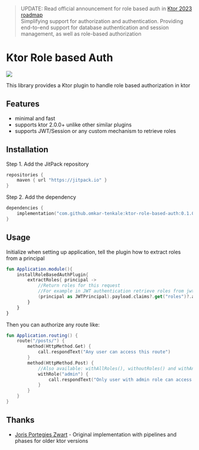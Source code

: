 > UPDATE: Read official announcement for role based auth in [Ktor 2023 roadmap](https://blog.jetbrains.com/ktor/2022/12/16/ktor-2023-roadmap/)      
> Simplifying support for authorization and authentication. Providing end-to-end support for database authentication and session management, as well as role-based authorization

# Ktor Role based Auth
[![](https://jitpack.io/v/omkar-tenkale/ktor-role-based-auth.svg)](https://jitpack.io/#omkar-tenkale/ktor-role-based-auth)

This library provides a Ktor plugin to handle role based authorization in ktor


## Features

- minimal and fast
- supports ktor 2.0.0+ unlike other similar plugins
- supports JWT/Session or any custom mechanism to retrieve roles


## Installation

Step 1. Add the JitPack repository

```kotlin
repositories {
    maven { url "https://jitpack.io" }
}
```

Step 2. Add the dependency

```kotlin
dependencies {
    implementation("com.github.omkar-tenkale:ktor-role-based-auth:0.1.0")
}
```


## Usage

Initialize when setting up application, tell the plugin how to extract roles from a principal
```kotlin
fun Application.module(){
    installRoleBasedAuthPlugin{
        extractRoles{ principal ->
            //Return roles for this request
            //For example in JWT authentication retrieve roles from jwt payload
            (principal as JWTPrincipal).payload.claims?.get("roles")?.asList(String::class.java)?.toSet() ?: emptySet()
        }
    }
}
```
Then you can authorize any route like:
```kotlin
fun Application.routing() {
    route("/posts/") {
        method(HttpMethod.Get) {
            call.respondText("Any user can access this route")
        }
        method(HttpMethod.Post) {
            //Also available: withAllRoles(), withoutRoles() and withAnyRole()
            withRole("admin") {
                call.respondText("Only user with admin role can access this route, others will get a HTTP 403 (Forbidden) response")
            }
        }
    }
}
```

## Thanks
- [Joris Portegies Zwart](https://github.com/ximedes/ktor-authorization) - Original implementation with pipelines and phases for older ktor versions
